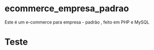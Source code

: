 # ecommerce_empresa_padrao
Este é um e-commerce para empresa - padrão , feito em PHP e MySQL

# Teste
